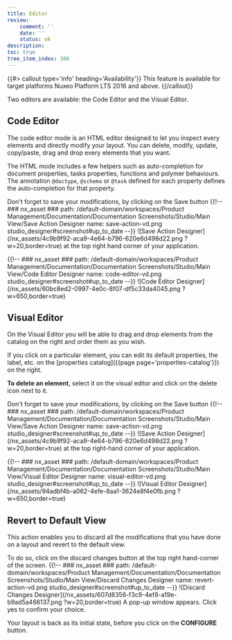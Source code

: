 ```yaml
---
title: Editor
review:
    comment: ''
    date: ''
    status: ok
description:
toc: true
tree_item_index: 300
---
```


{{#> callout type='info' heading='Availability'}}
This feature is available for target platforms Nuxeo Platform LTS 2016 and above.
{{/callout}}

Two editors are available: the Code Editor and the Visual Editor.

## Code Editor

The code editor mode is an HTML editor designed to let you inspect every elements and directly modify your layout. You can delete, modify, update, copy/paste, drag and drop every elements that you want.

The HTML mode includes a few helpers such as auto-completion for document properties, tasks properties, functions and polymer behaviours. The annotation `@doctype`, `@schema` or `@task` defined for each property defines the auto-completion for that property.

Don't forget to save your modifications, by clicking on the Save button {{!--     ### nx_asset ###
    path: /default-domain/workspaces/Product Management/Documentation/Documentation Screenshots/Studio/Main View/Save Action Designer
    name: save-action-vd.png
    studio_designer#screenshot#up_to_date
--}}
![Save Action Designer](/nx_assets/4c9b9f92-aca9-4e64-b796-620e6d498d22.png ?w=20,border=true) at the top right hand corner of your application.

{{!--     ### nx_asset ###
    path: /default-domain/workspaces/Product Management/Documentation/Documentation Screenshots/Studio/Main View/Code Editor Designer
    name: code-editor-vd.png
    studio_designer#screenshot#up_to_date
--}}
![Code Editor Designer](/nx_assets/60bc8ed2-0997-4e0c-8f07-df5c33da4045.png ?w=650,border=true)

## Visual Editor

On the Visual Editor you will be able to drag and drop elements from the catalog on the right and order them as you wish.

If you click on a particular element, you can edit its default properties, the label, etc. on the [properties catalog]({{page page='properties-catalog'}}) on the right.

**To delete an element**, select it on the visual editor and click on the delete icon next to it.

Don't forget to save your modifications, by clicking on the Save button {{!--     ### nx_asset ###
    path: /default-domain/workspaces/Product Management/Documentation/Documentation Screenshots/Studio/Main View/Save Action Designer
    name: save-action-vd.png
    studio_designer#screenshot#up_to_date
--}}
![Save Action Designer](/nx_assets/4c9b9f92-aca9-4e64-b796-620e6d498d22.png ?w=20,border=true) at the top right-hand corner of your application.

{{!--     ### nx_asset ###
    path: /default-domain/workspaces/Product Management/Documentation/Documentation Screenshots/Studio/Main View/Visual Editor Designer
    name: visual-editor-vd.png
    studio_designer#screenshot#up_to_date
--}}
![Visual Editor Designer](/nx_assets/94adbf4b-a062-4efe-8aa1-3624e8f4e0fb.png ?w=650,border=true)

## Revert to Default View

This action enables you to discard all the modifications that you have done on a layout and revert to the default view.

To do so, click on the discard changes button at the top right hand-corner of the screen. {{!--     ### nx_asset ###
    path: /default-domain/workspaces/Product Management/Documentation/Documentation Screenshots/Studio/Main View/Discard Changes Designer
    name: revert-action-vd.png
    studio_designer#screenshot#up_to_date
--}}
![Discard Changes Designer](/nx_assets/607d8356-f3c9-4ef8-a19e-b9ad5a466137.png ?w=20,border=true) A pop-up window appears. Click yes to confirm your choice.

Your layout is back as its initial state, before you click on the **CONFIGURE** button.
